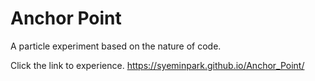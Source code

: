 # Anchor Point
A particle experiment based on the nature of code.

Click the link to experience.
https://syeminpark.github.io/Anchor_Point/ 
